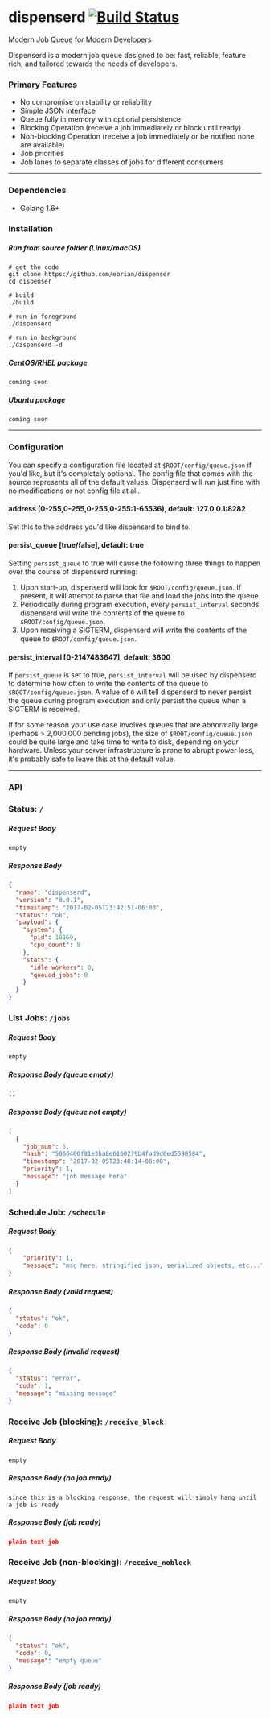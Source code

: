 # dispenserd [![Build Status](https://travis-ci.org/ebrian/dispenserd.svg?branch=master)](https://travis-ci.org/ebrian/dispenserd)
Modern Job Queue for Modern Developers

Dispenserd is a modern job queue designed to be: fast, reliable, feature rich, and tailored towards the needs of developers.

### Primary Features
- No compromise on stability or reliability
- Simple JSON interface
- Queue fully in memory with optional persistence
- Blocking Operation (receive a job immediately or block until ready)
- Non-blocking Operation (receive a job immediately or be notified none are available)
- Job priorities
- Job lanes to separate classes of jobs for different consumers

---

### Dependencies
- Golang 1.6+

### Installation

##### Run from source folder (Linux/macOS)
```
# get the code
git clone https://github.com/ebrian/dispenser
cd dispenser

# build
./build

# run in foreground
./dispenserd

# run in background
./dispenserd -d
```

##### CentOS/RHEL package
```
coming soon
```

##### Ubuntu package
```
coming soon
```

---

### Configuration

You can specify a configuration file located at `$ROOT/config/queue.json` if you'd like, but it's completely optional. The config file that comes with the source represents all of the default values. Dispenserd will run just fine with no modifications or not config file at all.

#### address (0-255,0-255,0-255,0-255:1-65536), default: 127.0.0.1:8282
Set this to the address you'd like dispenserd to bind to.

#### persist_queue [true/false], default: true
Setting `persist_queue` to true will cause the following three things to happen over the course of dispenserd running:
 1. Upon start-up, dispenserd will look for `$ROOT/config/queue.json`. If present, it will attempt to parse that file and load the jobs into the queue.
 2.  Periodically during program execution, every `persist_interval` seconds, dispenserd will write the contents of the queue to `$ROOT/config/queue.json`.
 3.  Upon receiving a SIGTERM, dispenserd will write the contents of the queue to `$ROOT/config/queue.json`.

#### persist_interval [0-2147483647], default: 3600
If `persist_queue` is set to true, `persist_interval` will be used by dispenserd to determine how often to write the contents of the queue to `$ROOT/config/queue.json`. A value of `0` will tell dispenserd to never persist the queue during program execution and only persist the queue when a SIGTERM is received.

If for some reason your use case involves queues that are abnormally large (perhaps > 2,000,000 pending jobs), the size of `$ROOT/config/queue.json` could be quite large and take time to write to disk, depending on your hardware. Unless your server infrastructure is prone to abrupt power loss, it's probably safe to leave this at the default value.

---

### API

### Status: `/`
##### Request Body
```
empty
```
##### Response Body
```json
{
  "name": "dispenserd",
  "version": "0.0.1",
  "timestamp": "2017-02-05T23:42:51-06:00",
  "status": "ok",
  "payload": {
    "system": {
      "pid": 10169,
      "cpu_count": 8
    },
    "stats": {
      "idle_workers": 0,
      "queued_jobs": 0
    }
  }
}
```

### List Jobs: `/jobs`
##### Request Body
```
empty
```
##### Response Body (queue empty)
```json
[]
```
##### Response Body (queue not empty)
```json
[
  {
    "job_num": 1,
    "hash": "5066400f81e3ba8e6160279b4fad9d6ed5598584",
    "timestamp": "2017-02-05T23:48:14-06:00",
    "priority": 1,
    "message": "job message here"
  }
]
```

### Schedule Job: `/schedule`
##### Request Body
```json
{
    "priority": 1,
    "message": "msg here. stringified json, serialized objects, etc..."
}
```
##### Response Body (valid request)
```json
{
  "status": "ok",
  "code": 0
}
```
##### Response Body (invalid request)
```json
{
  "status": "error",
  "code": 1,
  "message": "missing message"
}
```

### Receive Job (blocking): `/receive_block`
##### Request Body
```
empty
```
##### Response Body (no job ready)
```
since this is a blocking response, the request will simply hang until a job is ready
```
##### Response Body (job ready)
```json
plain text job
```

### Receive Job (non-blocking): `/receive_noblock`
##### Request Body
```
empty
```
##### Response Body (no job ready)
```json
{
  "status": "ok",
  "code": 0,
  "message": "empty queue"
}
```
##### Response Body (job ready)
```json
plain text job
```
